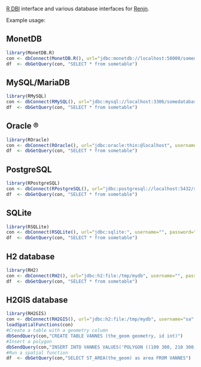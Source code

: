 [R DBI](http://cran.r-project.org/web/packages/DBI/index.html) interface and various database interfaces for [Renjn](http://www.renjin.org/).

Example usage:

## MonetDB
```R
library(MonetDB.R)
con <- dbConnect(MonetDB.R(), url="jdbc:monetdb://localhost:50000/somedatabase", username="monetdb", password="monetdb")
df  <- dbGetQuery(con, "SELECT * from sometable")
```

## MySQL/MariaDB
```R
library(RMySQL)
con <- dbConnect(RMySQL(), url="jdbc:mysql://localhost:3306/somedatabase", username="someuser", password="somepass")
df  <- dbGetQuery(con, "SELECT * from sometable")
```

## Oracle ®
```R
library(ROracle)
con <- dbConnect(ROracle(), url="jdbc:oracle:thin:@localhost", username="someuser", password="somepass")
df  <- dbGetQuery(con, "SELECT * from sometable")
```

## PostgreSQL
```R
library(RPostgreSQL)
con <- dbConnect(RPostgreSQL(), url="jdbc:postgresql://localhost:5432/somedatabase", username="someuser", password="somepass")
df  <- dbGetQuery(con, "SELECT * from sometable")
```

## SQLite
```R
library(RSQLite)
con <- dbConnect(RSQLite(), url="jdbc:sqlite:", username="", password="")
df  <- dbGetQuery(con, "SELECT * from sometable")
```


## H2 database
```R
library(RH2)
con <- dbConnect(RH2(), url="jdbc:h2:file:/tmp/mydb", username="", password="")
df  <- dbGetQuery(con, "SELECT * from sometable")
```

## H2GIS database
```R
library(RH2GIS)
con <- dbConnect(RH2GIS(), url="jdbc:h2:file:/tmp/mydb", username="sa", password="")
loadSpatialFunctions(con)
#Create a table with a geometry column
dbSendQuery(con,"CREATE TABLE VANNES (the_geom geometry, id int)")
#Insert a polygon
dbSendQuery(con,"INSERT INTO VANNES VALUES('POLYGON ((100 300, 210 300, 210 200, 100 200, 100 300))'::geometry, 1)"); 
#Run a spatial function
df  <- dbGetQuery(con,"SELECT ST_AREA(the_geom) as area FROM VANNES")
```
